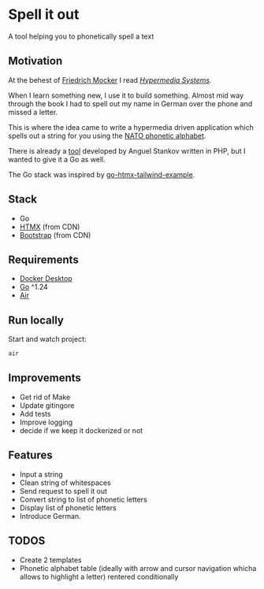 # Spell it out

A tool helping you to phonetically spell a text

## Motivation

At the behest of [Friedrich Mocker](https://github.com/Friedrich-Mocker) I read *[Hypermedia Systems](https://hypermedia.systems/book/contents/).*

When I learn something new, I use it to build something.
Almost mid way through the book I had to spell out my name in German over the phone and missed a letter.

This is where the idea came to write a hypermedia driven application which spells out a string for you using the [NATO phonetic alphabet](https://en.wikipedia.org/wiki/NATO_phonetic_alphabet).

There is already a [tool](https://www.spelltool.com "www.spelltool.com") developed by Anguel Stankov written in PHP, but I wanted to give it a Go as well.

The Go stack was inspired by [go-htmx-tailwind-example](https://github.com/jritsema/go-htmx-tailwind-example).

## Stack

- Go
- [HTMX](https://htmx.org/) (from CDN)
- [Bootstrap](https://getbootstrap.com/) (from CDN)

## Requirements

- [Docker Desktop](https://docs.docker.com/get-docker/)
- [Go](https://go.dev/) ^1.24
- [Air](https://github.com/air-verse/air)

## Run locally

Start and watch project:

```bash
air
```

## Improvements

- Get rid of Make
- Update gitingore
- Add tests
- Improve logging
- decide if we keep it dockerized or not

## Features

- Input a string
- Clean string of whitespaces
- Send request to spell it out
- Convert string to list of phonetic letters
- Display list of phonetic letters
- Introduce German.

## TODOS

- Create 2 templates
- Phonetic alphabet table (ideally with arrow and cursor navigation whicha allows to highlight a letter) rentered conditionally
